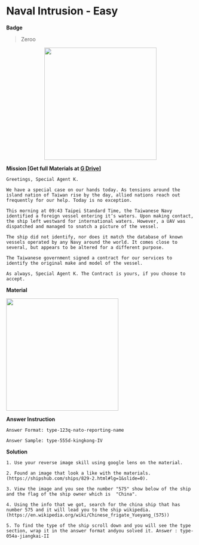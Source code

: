<h1>
  Naval Intrusion - Easy
</h1>

**Badge** 
> Zeroo

<p align="center" width=300>
  <img src="https://github.com/user-attachments/assets/60e9cd91-411d-48d4-8c22-4d5e86c98163" width=300>
</p>


**Mission [Get full Materials at [G Drive](https://drive.google.com/drive/folders/1fSI8wL4H8YcihmQ95KzjcZTHYY37Y6SC)]**

```
Greetings, Special Agent K.

We have a special case on our hands today. As tensions around the island nation of Taiwan rise by the day, allied nations reach out frequently for our help. Today is no exception.

This morning at 09:43 Taipei Standard Time, the Taiwanese Navy identified a foreign vessel entering it’s waters. Upon making contact, the ship left westward for international waters. However, a UAV was dispatched and managed to snatch a picture of the vessel.

The ship did not identify, nor does it match the database of known vessels operated by any Navy around the world. It comes close to several, but appears to be altered for a different purpose.

The Taiwanese government signed a contract for our services to identify the original make and model of the vessel.

As always, Special Agent K. The Contract is yours, if you choose to accept.

```

**Material**
<p>
  <img src="https://github.com/user-attachments/assets/35105ed0-0cc6-401d-891c-b0f8bbc49514" width=300>
</p>


**Answer Instruction**

```
Answer Format: type-123q-nato-reporting-name

Answer Sample: type-555d-kingkong-IV

```

**Solution**

```
1. Use your reverse image skill using google lens on the material.

2. Found an image that look a like with the materials. (https://shipshub.com/ships/829-2.html#lg=1&slide=0).

3. View the image and you see the number "575" show below of the ship and the flag of the ship owner which is  "China".

4. Using the info that we got, search for the china ship that has number 575 and it will lead you to the ship wikipedia. (https://en.wikipedia.org/wiki/Chinese_frigate_Yueyang_(575))

5. To find the type of the ship scroll down and you will see the type section, wrap it in the answer format andyou solved it. Answer : type-054a-jiangkai-II

```
